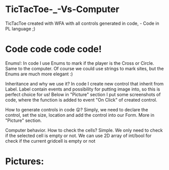 # TicTacToe-_-Vs-Computer
TicTacToe created with WFA with all controls generated in code, - Code in PL language ;)

# Code code code code! 

 Enums!: 
In code I use Enums to mark if the player is the Cross or Circle. Same to the computer.
Of course we could use strings to mark sites, but the Enums are much more elegant :)




 Inheritance and why we use it? 
In code I create new control that inherit from Label. Label contain events and possibility for putting image into, so this is perfect choice for us!
Below in "Picture" section I put some screenshots of code, where the function is added to event "On Click" of created control.



How to generate controls in code 😲? 
Simply, we need to declare the control, set the size, location and add the control into our Form. More in "Picture" section.



Computer behavior. How to check the cells?
Simple. We only need to check if the selected cell is empty or not. We can use 2D array of int/bool for check if the current gridcell is empty or not



# Pictures:

